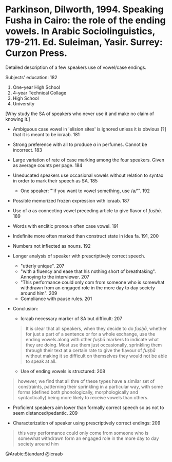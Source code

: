 # Parkinson, Dilworth, 1994. Speaking Fusha in Cairo: the role of the ending vowels. In Arabic Sociolinguistics, 179-211. Ed. Suleiman, Yasir. Surrey: Curzon Press.

Detailed description of a few speakers use of vowel/case endings. 

Subjects' education: 182
  1. One-year High School
  2. 4-year Technical Collage
  3. High School
  4. University

[Why study the SA of speakers who never use it and make no claim of knowing it.]

- Ambiguous case vowel in 'elision sites' is ignored unless it is obvious [?] that it is meant to be icraab. 181

- Strong preference with all to produce *a* in perfumes. Cannot be incorrect. 183

- Large variation of rate of case marking among the four speakers. Given as average counts per page. 184

- Uneducated speakers use occasional vowels without relation to syntax in order to mark their speech as SA. 185 
  - One speaker: "'if you want to vowel something, use /a/'". 192 

- Possible memorized frozen expression with icraab. 187

- Use of *a* as connecting vowel preceding article to give flavor of *fuṣḥā*. 189

- Words with enclitic pronoun often case vowel. 191

- Indefinite more often marked than construct state in idea fa. 191, 200

- Numbers not inflected as nouns. 192

- Longer analysis of speaker with prescriptively correct speech.
  - "utterly unique". 207
  - "with a fluency and ease that his nothing short of breathtaking". Annoying to the interviewer. 207
  - "This performance could only com from someone who is somewhat withdrawn from an engaged role in the more day to day society around him". 209
  - Compliance with pause rules. 201

- Conclusion: 
  - Icraab necessary marker of SA but difficult: 207

  > It is clear that all speakers, when they decide to do *fuṣḥā*, whether for just a part of a sentence or for a whole exchange, use the ending vowels along with other *fuṣḥā* markers to indicate what they are doing. Most use them just occasionally, sprinkling them through their text at a certain rate to give the flavour of *fuṣḥā* without making it so difficult on themselves they would not be able to speak at all.

  - Use of ending vowels is structured: 208

> however, we find that all thre of these types have a similar set of constraints, patterning their sprinkling in a particular way, with some forms (defined both phonologically, morphologically and syntactically) being more likely to receive vowels than others.

  - Proficient speakers aim lower than formally correct speech so as not to seem distanced/pedantic. 209

- Characterization of speaker using prescriptively correct endings: 209

> this very performance could only come from someone who is somewhat withdrawn form an engaged role in the more day to day society around him

@Arabic:Standard
@icraab
